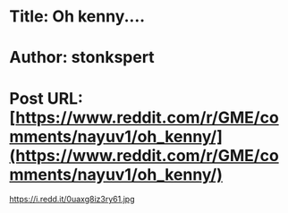 # Title: Oh kenny....
# Author: stonkspert
# Post URL: [https://www.reddit.com/r/GME/comments/nayuv1/oh_kenny/](https://www.reddit.com/r/GME/comments/nayuv1/oh_kenny/)


https://i.redd.it/0uaxg8iz3ry61.jpg